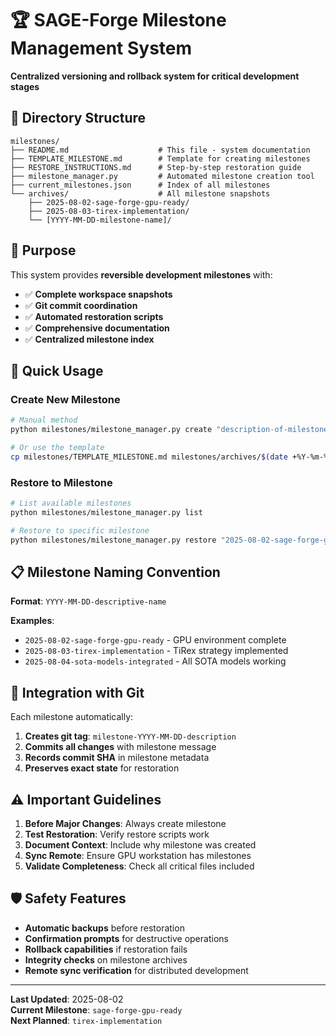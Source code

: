 # 🏆 SAGE-Forge Milestone Management System

**Centralized versioning and rollback system for critical development stages**

## 📁 Directory Structure

```
milestones/
├── README.md                    # This file - system documentation
├── TEMPLATE_MILESTONE.md        # Template for creating milestones
├── RESTORE_INSTRUCTIONS.md      # Step-by-step restoration guide
├── milestone_manager.py         # Automated milestone creation tool
├── current_milestones.json      # Index of all milestones
└── archives/                    # All milestone snapshots
    ├── 2025-08-02-sage-forge-gpu-ready/
    ├── 2025-08-03-tirex-implementation/
    └── [YYYY-MM-DD-milestone-name]/
```

## 🎯 Purpose

This system provides **reversible development milestones** with:
- ✅ **Complete workspace snapshots** 
- ✅ **Git commit coordination**
- ✅ **Automated restoration scripts**
- ✅ **Comprehensive documentation**
- ✅ **Centralized milestone index**

## 🚀 Quick Usage

### Create New Milestone
```bash
# Manual method
python milestones/milestone_manager.py create "description-of-milestone"

# Or use the template
cp milestones/TEMPLATE_MILESTONE.md milestones/archives/$(date +%Y-%m-%d)-your-milestone/
```

### Restore to Milestone
```bash
# List available milestones
python milestones/milestone_manager.py list

# Restore to specific milestone
python milestones/milestone_manager.py restore "2025-08-02-sage-forge-gpu-ready"
```

## 📋 Milestone Naming Convention

**Format**: `YYYY-MM-DD-descriptive-name`

**Examples**:
- `2025-08-02-sage-forge-gpu-ready` - GPU environment complete
- `2025-08-03-tirex-implementation` - TiRex strategy implemented
- `2025-08-04-sota-models-integrated` - All SOTA models working

## 🔄 Integration with Git

Each milestone automatically:
1. **Creates git tag**: `milestone-YYYY-MM-DD-description`
2. **Commits all changes** with milestone message
3. **Records commit SHA** in milestone metadata
4. **Preserves exact state** for restoration

## ⚠️ Important Guidelines

1. **Before Major Changes**: Always create milestone
2. **Test Restoration**: Verify restore scripts work
3. **Document Context**: Include why milestone was created
4. **Sync Remote**: Ensure GPU workstation has milestones
5. **Validate Completeness**: Check all critical files included

## 🛡️ Safety Features

- **Automatic backups** before restoration
- **Confirmation prompts** for destructive operations
- **Rollback capabilities** if restoration fails
- **Integrity checks** on milestone archives
- **Remote sync verification** for distributed development

---

**Last Updated**: 2025-08-02  
**Current Milestone**: `sage-forge-gpu-ready`  
**Next Planned**: `tirex-implementation`